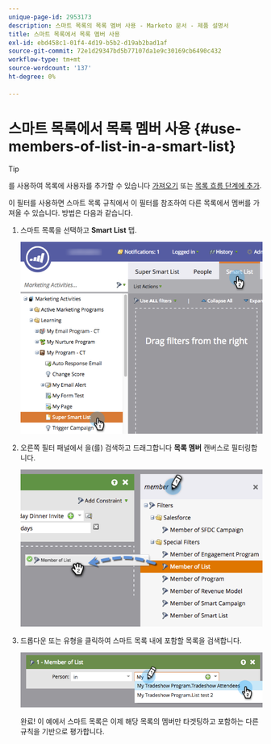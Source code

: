 ```yaml
---
unique-page-id: 2953173
description: 스마트 목록의 목록 멤버 사용 - Marketo 문서 - 제품 설명서
title: 스마트 목록에서 목록 멤버 사용
exl-id: ebd458c1-01f4-4d19-b5b2-d19ab2bad1af
source-git-commit: 72e1d29347bd5b77107da1e9c30169cb6490c432
workflow-type: tm+mt
source-wordcount: '137'
ht-degree: 0%

---
```


# 스마트 목록에서 목록 멤버 사용 {#use-members-of-list-in-a-smart-list}

>[!TIP]
>
>를 사용하여 목록에 사용자를 추가할 수 있습니다 [가져오기](/help/marketo/getting-started/quick-wins/import-a-list-of-people.md) 또는 [목록 흐름 단계에 추가](/help/marketo/product-docs/core-marketo-concepts/smart-campaigns/flow-actions/add-to-list.md).

이 필터를 사용하면 스마트 목록 규칙에서 이 필터를 참조하여 다른 목록에서 멤버를 가져올 수 있습니다. 방법은 다음과 같습니다.

1. 스마트 목록을 선택하고 **Smart List** 탭.

   ![](assets/smartlist-sltab.png)

1. 오른쪽 필터 패널에서 을(를) 검색하고 드래그합니다 **목록 멤버** 캔버스로 필터링합니다.

   ![](assets/use-members-of-list-in-a-smart-list-2nd.png)

1. 드롭다운 또는 유형을 클릭하여 스마트 목록 내에 포함할 목록을 검색합니다.

   ![](assets/memberoflist.png)

   완료! 이 예에서 스마트 목록은 이제 해당 목록의 멤버만 타겟팅하고 포함하는 다른 규칙을 기반으로 평가합니다.
